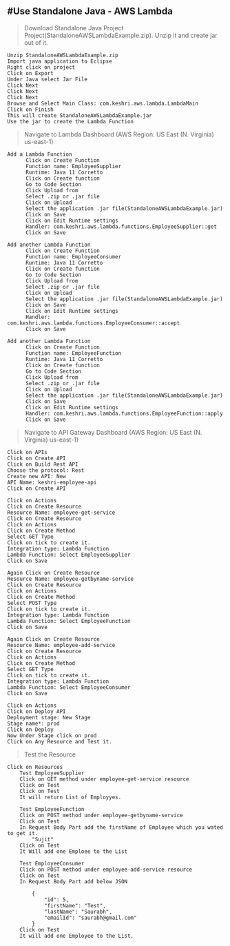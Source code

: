 
#Use Standalone Java - AWS Lambda
-----------------------------------------------------------------------------------------------------------------------------------------------------------------------
 
> Download Standalone Java Project Project(StandaloneAWSLambdaExample.zip). Unzip it and create jar out of it.
	
	Unzip StandaloneAWSLambdaExample.zip
	Import java application to Eclipse
	Right click on project
	Click on Export 
	Under Java select Jar File
	Click Next
	Click Next
	Click Next
	Browse and Select Main Class: com.keshri.aws.lambda.LambdaMain
	Click on Finish
	This will create StandaloneAWSLambdaExample.jar
	Use the jar to create the Lambda Function
	
 
> Navigate to Lambda Dashboard (AWS Region: US East (N. Virginia) us-east-1)

	Add a Lambda Function
	      Click on Create Function
	      Function name: EmployeeSupplier
	      Runtime: Java 11 Corretto
	      Click on Create function
	      Go to Code Section
	      Click Upload from
	      Select .zip or .jar file
	      Click on Upload
	      Select the application .jar file(StandaloneAWSLambdaExample.jar)
	      Click on Save
	      Click on Edit Runtime settings
	      Handler: com.keshri.aws.lambda.functions.EmployeeSupplier::get
	      Click on Save
	      
	Add another Lambda Function
	      Click on Create Function
	      Function name: EmployeeConsumer
	      Runtime: Java 11 Corretto
	      Click on Create function
	      Go to Code Section
	      Click Upload from
	      Select .zip or .jar file
	      Click on Upload
	      Select the application .jar file(StandaloneAWSLambdaExample.jar)
	      Click on Save
	      Click on Edit Runtime settings
	      Handler: com.keshri.aws.lambda.functions.EmployeeConsumer::accept
	      Click on Save

	Add another Lambda Function
	      Click on Create Function
	      Function name: EmployeeFunction
	      Runtime: Java 11 Corretto
	      Click on Create function
	      Go to Code Section
	      Click Upload from
	      Select .zip or .jar file
	      Click on Upload
	      Select the application .jar file(StandaloneAWSLambdaExample.jar)
	      Click on Save
	      Click on Edit Runtime settings
	      Handler: com.keshri.aws.lambda.functions.EmployeeFunction::apply
	      Click on Save
	      
> Navigate to API Gateway Dashboard (AWS Region: US East (N. Virginia) us-east-1)
	
	Click on APIs
	Click on Create API
	Click on Build Rest API
	Choose the protocol: Rest
	Create new API: New
	API Name: keshri-employee-api
	Click on Create API
	
	Click on Actions
	Click on Create Resource
	Resource Name: employee-get-service
	Click on Create Resource
	Click on Actions
	Click on Create Method
	Select GET Type
	Click on tick to create it.
	Integration type: Lambda Function
	Lambda Function: Select EmployeeSupplier
	Click on Save
	
	Again Click on Create Resource
	Resource Name: employee-getbyname-service
	Click on Create Resource
	Click on Actions
	Click on Create Method
	Select POST Type
	Click on tick to create it.
	Integration type: Lambda Function
	Lambda Function: Select EmployeeFunction
	Click on Save
	
	Again Click on Create Resource
	Resource Name: employee-add-service
	Click on Create Resource
	Click on Actions
	Click on Create Method
	Select GET Type
	Click on tick to create it.
	Integration type: Lambda Function
	Lambda Function: Select EmployeeConsumer
	Click on Save	
	
	Click on Actions
	Click on Deploy API
	Deployment stage: New Stage
	Stage name*: prod
	Click on Deploy
	Now Under Stage click on prod
	Click on Any Resource and Test it.
	
> Test the Resource
	
	Click on Resources
		Test EmployeeSupplier
		Click on GET method under employee-get-service resource
		Click on Test
		Click on Test
		It will return List of Employyes.
		
		Test EmployeeFunction
		Click on POST method under employee-getbyname-service
		Click on Test
		In Request Body Part add the firstName of Employee which you wated to get it. 
			"Sujit"
		Click on Test
		It Will add one Emploee to the List
		
		Test EmployeeConsumer
		Click on POST method under employee-add-service resource
		Click on Test
		In Request Body Part add below JSON
		
			{
			    "id": 5,
			    "firstName": "Test",
			    "lastName": "Saurabh",
			    "emailId": "saurabh@gmail.com"
			}
		Click on Test
		It will add one Employee to the List.
		

